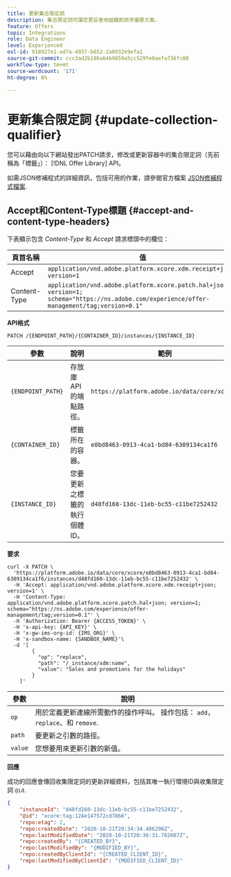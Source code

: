 ```yaml
---
title: 更新集合限定詞
description: 集合限定詞可讓您更妥善地組織和排序優惠方案。
feature: Offers
topic: Integrations
role: Data Engineer
level: Experienced
exl-id: 918927e1-ad7a-4937-b652-2a0932e9efa1
source-git-commit: ccc3ad2b186a64b9859a5cc529fe0aefa736fc00
workflow-type: tm+mt
source-wordcount: '171'
ht-degree: 8%

---
```


# 更新集合限定詞 {#update-collection-qualifier}

您可以藉由向以下網站發出PATCH請求，修改或更新容器中的集合限定詞（先前稱為「標籤」）： [!DNL Offer Library] API。

如需JSON修補程式的詳細資訊，包括可用的作業，請參閱官方檔案 [JSON修補程式檔案](https://jsonpatch.com/).

## Accept和Content-Type標題 {#accept-and-content-type-headers}

下表顯示包含 *Content-Type* 和 *Accept* 請求標頭中的欄位：

| 頁首名稱 | 值 |
| ----------- | ----- |
| Accept | `application/vnd.adobe.platform.xcore.xdm.receipt+json; version=1` |
| Content-Type | `application/vnd.adobe.platform.xcore.patch.hal+json; version=1; schema="https://ns.adobe.com/experience/offer-management/tag;version=0.1"` |

**API格式**

```http
PATCH /{ENDPOINT_PATH}/{CONTAINER_ID}/instances/{INSTANCE_ID}
```

| 參數 | 說明 | 範例 |
| --------- | ----------- | ------- |
| `{ENDPOINT_PATH}` | 存放庫API的端點路徑。 | `https://platform.adobe.io/data/core/xcore/` |
| `{CONTAINER_ID}` | 標籤所在的容器。 | `e0bd8463-0913-4ca1-bd84-6309134ca1f6` |
| `{INSTANCE_ID}` | 您要更新之標籤的執行個體ID。 | `d48fd160-13dc-11eb-bc55-c11be7252432` |

**要求**

```shell
curl -X PATCH \
  'https://platform.adobe.io/data/core/xcore/e0bd8463-0913-4ca1-bd84-6309134ca1f6/instances/d48fd160-13dc-11eb-bc55-c11be7252432' \
  -H 'Accept: application/vnd.adobe.platform.xcore.xdm.receipt+json; version=1' \
  -H 'Content-Type: application/vnd.adobe.platform.xcore.patch.hal+json; version=1; schema="https://ns.adobe.com/experience/offer-management/tag;version=0.1"' \
  -H 'Authorization: Bearer {ACCESS_TOKEN}' \
  -H 'x-api-key: {API_KEY}' \
  -H 'x-gw-ims-org-id: {IMS_ORG}' \
  -H 'x-sandbox-name: {SANDBOX_NAME}'\
  -d '[
        {
          "op": "replace",
          "path": "/_instance/xdm:name",
          "value": "Sales and promotions for the holidays"
        }
    ]'
```

| 參數 | 說明 |
| --------- | ----------- |
| `op` | 用於定義更新連線所需動作的操作呼叫。 操作包括： `add`， `replace`、和 `remove`. |
| `path` | 要更新之引數的路徑。 |
| `value` | 您想要用來更新引數的新值。 |

**回應**

成功的回應會傳回收集限定詞的更新詳細資料，包括其唯一執行環境ID與收集限定詞 `@id`.

```json
{
    "instanceId": "d48fd160-13dc-11eb-bc55-c11be7252432",
    "@id": "xcore:tag:124e147572cd7866",
    "repo:etag": 2,
    "repo:createdDate": "2020-10-21T20:34:34.486296Z",
    "repo:lastModifiedDate": "2020-10-21T20:36:31.782607Z",
    "repo:createdBy": "{CREATED_BY}",
    "repo:lastModifiedBy": "{MODIFIED_BY}",
    "repo:createdByClientId": "{CREATED_CLIENT_ID}",
    "repo:lastModifiedByClientId": "{MODIFIED_CLIENT_ID}"
}
```
